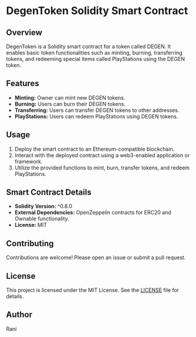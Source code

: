# DegenToken Solidity Smart Contract

## Overview

DegenToken is a Solidity smart contract for a token called DEGEN. It enables basic token functionalities such as minting, burning, transferring tokens, and redeeming special items called PlayStations using the DEGEN token.

## Features

- **Minting:** Owner can mint new DEGEN tokens.
- **Burning:** Users can burn their DEGEN tokens.
- **Transferring:** Users can transfer DEGEN tokens to other addresses.
- **PlayStations:** Users can redeem PlayStations using DEGEN tokens.


## Usage

1. Deploy the smart contract to an Ethereum-compatible blockchain.
2. Interact with the deployed contract using a web3-enabled application or framework.
3. Utilize the provided functions to mint, burn, transfer tokens, and redeem PlayStations.

## Smart Contract Details

- **Solidity Version:** ^0.8.0
- **External Dependencies:** OpenZeppelin contracts for ERC20 and Ownable functionality.
- **License:** MIT

## Contributing

Contributions are welcome! Please open an issue or submit a pull request.

## License

This project is licensed under the MIT License. See the [LICENSE](LICENSE) file for details.

## Author

Rani 
